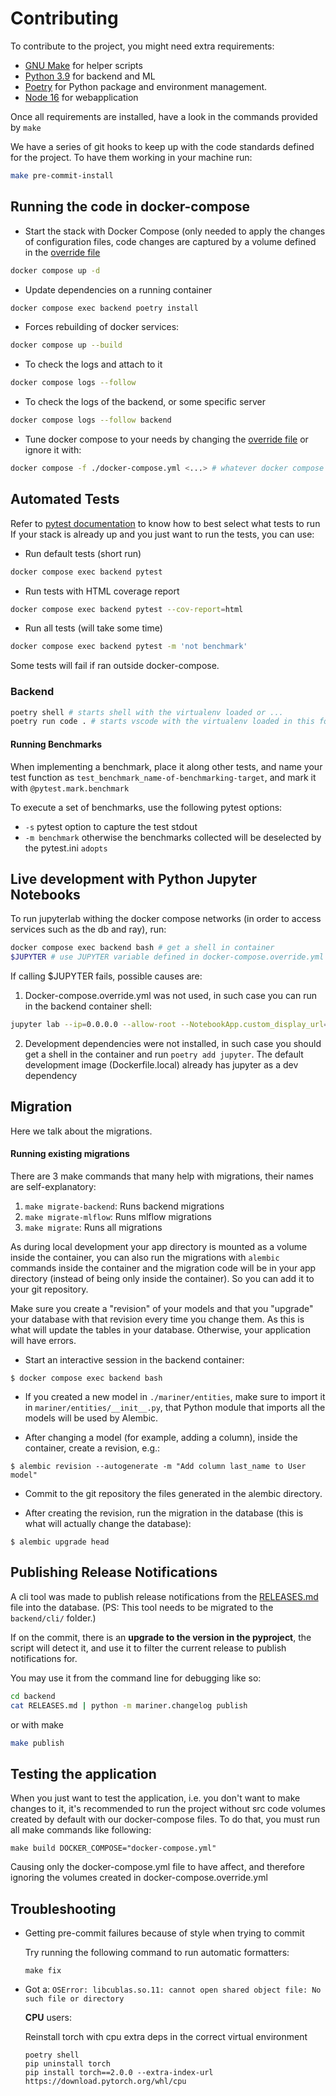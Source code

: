 # Contributing

To contribute to the project, you might need extra requirements:

- [GNU Make](https://www.gnu.org/software/make/) for helper scripts
- [Python 3.9](https://www.python.org/downloads/) for backend and ML
- [Poetry](https://python-poetry.org/) for Python package and environment management.
- [Node 16](https://nodejs.org/en/download) for webapplication

Once all requirements are installed, have a look in the commands provided by `make`

We have a series of git hooks to keep up with the code standards defined for the project.
To have them working in your machine run:

```bash
make pre-commit-install
```


## Running the code in docker-compose

- Start the stack with Docker Compose (only needed to apply the changes of configuration files, code changes are captured by a volume defined in the [override file](./docker-compose.override.yml)

```bash
docker compose up -d
```

- Update dependencies on a running container

```bash
docker compose exec backend poetry install
```

- Forces rebuilding of docker services:

```bash
docker compose up --build
```

- To check the logs and attach to it

```bash
docker compose logs --follow
```

- To check the logs of the backend, or some specific server

```bash
docker compose logs --follow backend
```

- Tune docker compose to your needs by changing the [override file](./docker-compose.override.yml) or ignore it with:

```bash
docker compose -f ./docker-compose.yml <...> # whatever docker compose commad you'd like to run without being overwritten by override file
```

## Automated Tests

Refer to [pytest documentation](https://docs.pytest.org/en/7.2.x/) to know how to best select what tests to run
If your stack is already up and you just want to run the tests, you can use:

- Run default tests (short run)

```bash
docker compose exec backend pytest
```

- Run tests with HTML coverage report

```bash
docker compose exec backend pytest --cov-report=html
```

- Run all tests (will take some time)

```bash
docker compose exec backend pytest -m 'not benchmark'
```

Some tests will fail if ran outside docker-compose.


### Backend

```bash
poetry shell # starts shell with the virtualenv loaded or ...
poetry run code . # starts vscode with the virtualenv loaded in this folder
```
#### Running Benchmarks

When implementing a benchmark, place it along other tests, and name your test function as `test_benchmark_name-of-benchmarking-target`, and mark it with `@pytest.mark.benchmark`

To execute a set of benchmarks, use the following pytest options:

- `-s` pytest option to capture the test stdout
- `-m benchmark` otherwise the benchmarks collected will be deselected by the pytest.ini `adopts`

## Live development with Python Jupyter Notebooks

To run jupyterlab withing the docker compose networks (in order to access services such as the db and ray), run:

```bash
docker compose exec backend bash # get a shell in container
$JUPYTER # use JUPYTER variable defined in docker-compose.override.yml
```

If calling $JUPYTER fails, possible causes are:

1. Docker-compose.override.yml was not used, in such case you can run in the backend container shell:

```bash
jupyter lab --ip=0.0.0.0 --allow-root --NotebookApp.custom_display_url=http://127.0.0.1:8888
```

2. Development dependencies were not installed, in such case you should
   get a shell in the container and run `poetry add jupyter`. The default
   development image (Dockerfile.local) already has jupyter as a dev dependency

## Migration

Here we talk about the migrations.

#### Running existing migrations

There are 3 make commands that many help with migrations, their names are self-explanatory:

1. `make migrate-backend`: Runs backend migrations
1. `make migrate-mlflow`: Runs mlflow migrations
1. `make migrate`: Runs all migrations

As during local development your app directory is mounted as a volume inside the container, you can also run the migrations with `alembic` commands inside the container and the migration code will be in your app directory (instead of being only inside the container). So you can add it to your git repository.

Make sure you create a "revision" of your models and that you "upgrade" your database with that revision every time you change them. As this is what will update the tables in your database. Otherwise, your application will have errors.

- Start an interactive session in the backend container:

```console
$ docker compose exec backend bash
```

- If you created a new model in `./mariner/entities`, make sure to import it in `mariner/entities/__init__.py`, that Python module that imports all the models will be used by Alembic.

- After changing a model (for example, adding a column), inside the container, create a revision, e.g.:

```console
$ alembic revision --autogenerate -m "Add column last_name to User model"
```

- Commit to the git repository the files generated in the alembic directory.

- After creating the revision, run the migration in the database (this is what will actually change the database):

```console
$ alembic upgrade head
```


## Publishing Release Notifications

A cli tool was made to publish release notifications from the [RELEASES.md](./RELEASES.md) file
into the database. (PS: This tool needs to be migrated to the `backend/cli/` folder.)

If on the commit, there is an **upgrade to the version in the pyproject**, the script will
detect it, and use it to filter the current release to publish notifications for.

You may use it from the command line for debugging like so:

```bash
cd backend
cat RELEASES.md | python -m mariner.changelog publish
```

or with make

```bash
make publish
```

## Testing the application

When you just want to test the application, i.e. you don't want to make changes to it, it's
recommended to run the project without src code volumes created by default with our docker-compose
files. To do that, you must run all make commands like following:

```console
make build DOCKER_COMPOSE="docker-compose.yml"
```

Causing only the docker-compose.yml file to have affect, and therefore ignoring the volumes created in docker-compose.override.yml

## Troubleshooting

- Getting pre-commit failures because of style when trying to commit

  Try running the following command to run automatic formatters:

  ```console
  make fix
  ```

- Got a: `OSError: libcublas.so.11: cannot open shared object file: No such file or directory`

  **CPU** users:

  Reinstall torch with cpu extra deps in the correct virtual environment

  ```
  poetry shell
  pip uninstall torch
  pip install torch==2.0.0 --extra-index-url https://download.pytorch.org/whl/cpu
  ```

